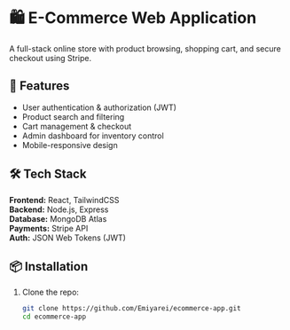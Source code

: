 # 🛍️ E-Commerce Web Application

A full-stack online store with product browsing, shopping cart, and secure checkout using Stripe.

## 🚀 Features
- User authentication & authorization (JWT)
- Product search and filtering
- Cart management & checkout
- Admin dashboard for inventory control
- Mobile-responsive design

## 🛠️ Tech Stack
**Frontend:** React, TailwindCSS  
**Backend:** Node.js, Express  
**Database:** MongoDB Atlas  
**Payments:** Stripe API  
**Auth:** JSON Web Tokens (JWT)  

## 📦 Installation
1. Clone the repo:
   ```bash
   git clone https://github.com/Emiyarei/ecommerce-app.git
   cd ecommerce-app
